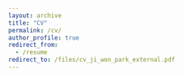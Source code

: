 ```yaml
---
layout: archive
title: "CV"
permalink: /cv/
author_profile: true
redirect_from:
  - /resume
redirect_to: /files/cv_ji_won_park_external.pdf
---
```



